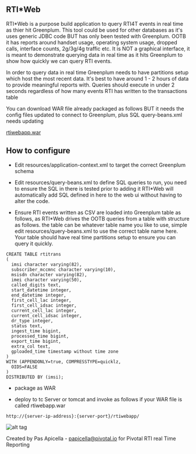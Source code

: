 <h2> RTI*Web </h2>

RTI*Web is a purpose build application to query RTI4T events in real time as thier hit Greenplum. This tool could be used
for other databases as it's uses generic JDBC code BUT has only been tested with Greenplum. OOTB it has reports around handset usage,
operating system usage, dropped calls, interface counts, 2g/3g/4g traffic etc. It is NOT a graphical interface, it is meant
to demonstrate querying data in real time as it hits Greenplum to show how quickly we can query RTI events.

In order to query data in real time Greenplum needs to have partitions setup which host the most recent data. It's best to have
around 1 - 2 hours of data to provide meaningful reports with. Queries should execute in under 2 seconds regardless of how
many events RTI has written to the transactions table

You can download WAR file already packaged as follows BUT it needs the config files updated to connect to Greenplum, plus SQL 
query-beans.xml needs updating

<a href="https://dl.dropboxusercontent.com/u/15829935/fe-demos/RTIWeb/rtiwebapp.war">rtiwebapp.war</a>

<h2> How to configure </h2>

- Edit resources/application-context.xml to target the correct Greenplum schema

- Edit resources/query-beans.xml to define SQL queries to run, you need to ensure the SQL in there is tested prior to adding it
RTI*Web will automatically add SQL defined in here to the web ui without having to alter the code.

- Ensure RTI events written as CSV are loaded into Greenplum table as follows, as RTI*Web drives the OOTB queries from a table
with structure as follows. the table can be whatever table name you like to use, simple edit resources/query-beans.xml to
use the correct table name here. Your table should have real time partitions setup to ensure you can query it quickly.

```
CREATE TABLE rtitrans
(
  imsi character varying(82),
  subscriber_mccmnc character varying(10),
  msisdn character varying(82),
  imei character varying(50),
  called_digits text,
  start_datetime integer,
  end_datetime integer,
  first_cell_lac integer,
  first_cell_idsac integer,
  current_cell_lac integer,
  current_cell_idsac integer,
  dr_type integer,
  status text,
  ingest_time bigint,
  processed_time bigint,
  export_time bigint,
  extra_col text,
  gploaded_time timestamp without time zone
)
WITH (APPENDONLY=true, COMPRESSTYPE=quicklz, 
  OIDS=FALSE
)
DISTRIBUTED BY (imsi);
```

- package as WAR

- deploy to tc Server or tomcat and invoke as follows if your WAR file is called rtiwebapp.war

```
http://{server-ip-address}:{server-port}/rtiwebapp/
```

![alt tag](https://dl.dropboxusercontent.com/u/15829935/fe-demos/RTIWeb/welcome.png)


Created by Pas Apicella - <a href="mailto:papicella@pivotal.io">papicella@pivotal.io</a> for Pivotal RTI real Time Reporting
